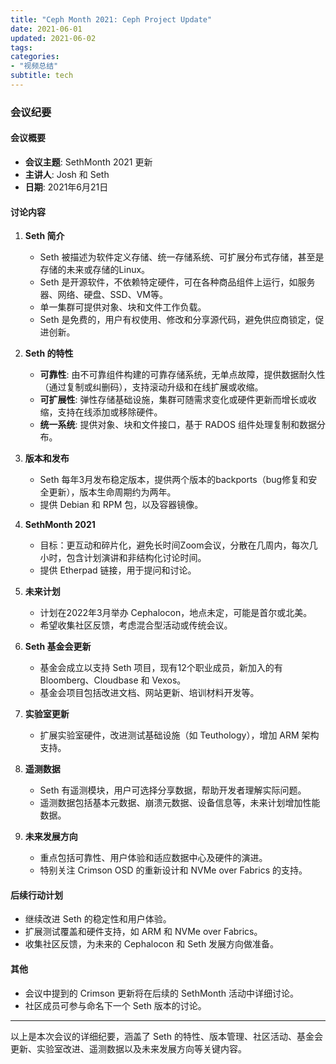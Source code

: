 ```yaml
---
title: "Ceph Month 2021: Ceph Project Update"
date: 2021-06-01
updated: 2021-06-02
tags:
categories:
- "视频总结"
subtitle: tech
---
```



### 会议纪要

#### 会议概要
- **会议主题**: SethMonth 2021 更新
- **主讲人**: Josh 和 Seth
- **日期**: 2021年6月21日

#### 讨论内容
1. **Seth 简介**
   - Seth 被描述为软件定义存储、统一存储系统、可扩展分布式存储，甚至是存储的未来或存储的Linux。
   - Seth 是开源软件，不依赖特定硬件，可在各种商品组件上运行，如服务器、网络、硬盘、SSD、VM等。
   - 单一集群可提供对象、块和文件工作负载。
   - Seth 是免费的，用户有权使用、修改和分享源代码，避免供应商锁定，促进创新。

2. **Seth 的特性**
   - **可靠性**: 由不可靠组件构建的可靠存储系统，无单点故障，提供数据耐久性（通过复制或纠删码），支持滚动升级和在线扩展或收缩。
   - **可扩展性**: 弹性存储基础设施，集群可随需求变化或硬件更新而增长或收缩，支持在线添加或移除硬件。
   - **统一系统**: 提供对象、块和文件接口，基于 RADOS 组件处理复制和数据分布。

3. **版本和发布**
   - Seth 每年3月发布稳定版本，提供两个版本的backports（bug修复和安全更新），版本生命周期约为两年。
   - 提供 Debian 和 RPM 包，以及容器镜像。

4. **SethMonth 2021**
   - 目标：更互动和碎片化，避免长时间Zoom会议，分散在几周内，每次几小时，包含计划演讲和非结构化讨论时间。
   - 提供 Etherpad 链接，用于提问和讨论。

5. **未来计划**
   - 计划在2022年3月举办 Cephalocon，地点未定，可能是首尔或北美。
   - 希望收集社区反馈，考虑混合型活动或传统会议。

6. **Seth 基金会更新**
   - 基金会成立以支持 Seth 项目，现有12个职业成员，新加入的有 Bloomberg、Cloudbase 和 Vexos。
   - 基金会项目包括改进文档、网站更新、培训材料开发等。

7. **实验室更新**
   - 扩展实验室硬件，改进测试基础设施（如 Teuthology），增加 ARM 架构支持。

8. **遥测数据**
   - Seth 有遥测模块，用户可选择分享数据，帮助开发者理解实际问题。
   - 遥测数据包括基本元数据、崩溃元数据、设备信息等，未来计划增加性能数据。

9. **未来发展方向**
   - 重点包括可靠性、用户体验和适应数据中心及硬件的演进。
   - 特别关注 Crimson OSD 的重新设计和 NVMe over Fabrics 的支持。

#### 后续行动计划
- 继续改进 Seth 的稳定性和用户体验。
- 扩展测试覆盖和硬件支持，如 ARM 和 NVMe over Fabrics。
- 收集社区反馈，为未来的 Cephalocon 和 Seth 发展方向做准备。

#### 其他
- 会议中提到的 Crimson 更新将在后续的 SethMonth 活动中详细讨论。
- 社区成员可参与命名下一个 Seth 版本的讨论。

---

以上是本次会议的详细纪要，涵盖了 Seth 的特性、版本管理、社区活动、基金会更新、实验室改进、遥测数据以及未来发展方向等关键内容。